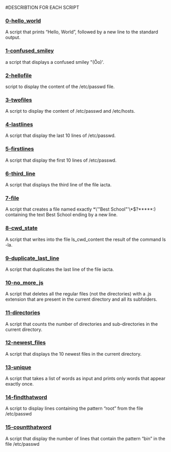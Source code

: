 #DESCRIBTION FOR EACH SCRIPT

### [0-hello_world](0-hello_world)
A script that prints “Hello, World”, followed by a new line to the standard output.

### [1-confused_smiley](1-confused_smiley)
a script that displays a confused smiley "(Ôo)'.

### [2-hellofile](2-hellofile)
script to display the content of the /etc/passwd file.

### [3-twofiles](3-twofiles)
A script to display the content of /etc/passwd and /etc/hosts.

### [4-lastlines](4-lastlines)
A script that display the last 10 lines of /etc/passwd.

### [5-firstlines](5-firstlines)
A script that display the first 10 lines of /etc/passwd.

### [6-third_line](6-third_line)
A script that displays the third line of the file iacta.

### [7-file](7-file)
A script that creates a file named exactly \*\\'"Best School"\'\\*$\?\*\*\*\*\*:) containing the text Best School ending by a new line.

### [8-cwd_state](8-cwd_state)
A script that writes into the file ls_cwd_content the result of the command ls -la.

### [9-duplicate_last_line](9-duplicate_last_line)
A script that duplicates the last line of the file iacta.

### [10-no_more_js](10-no_more_js)
A script that deletes all the regular files (not the directories) with a .js extension that are present in the current directory and all its subfolders.

### [11-directories](11-directories)
A script that counts the number of directories and sub-directories in the current directory.

### [12-newest_files](12-newest_files)
A script that displays the 10 newest files in the current directory.

### [13-unique](13-unique)
A script that takes a list of words as input and prints only words that appear exactly once.

### [14-findthatword](14-findthatword)
A script to display lines containing the pattern “root” from the file /etc/passwd

### [15-countthatword](15-countthatword) 
A script that display the number of lines that contain the pattern “bin” in the file /etc/passwd












